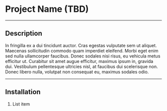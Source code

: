 Project Name (TBD)
===================


----------


Description
-----------
In fringilla ex a dui tincidunt auctor. Cras egestas vulputate sem ut aliquet. Maecenas sollicitudin commodo quam imperdiet eleifend. Morbi eget enim sed nulla ullamcorper faucibus. Donec sodales nisi risus, eu vehicula metus efficitur ut. Curabitur sit amet augue efficitur, maximus ipsum in, gravida dui. Vestibulum pellentesque ultricies nisl, at faucibus dui scelerisque non. Donec libero nulla, volutpat non consequat eu, maximus sodales odio.

----------

Installation
----------

 1. List item

